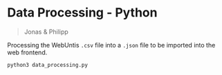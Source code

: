 # Data Processing - Python

> Jonas & Philipp

Processing the WebUntis `.csv` file into a `.json` file to be imported into the web frontend.

```bash
python3 data_processing.py
```
